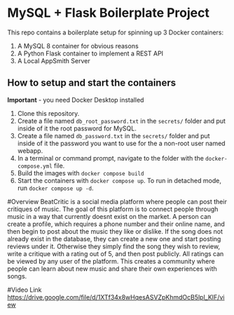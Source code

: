 # MySQL + Flask Boilerplate Project

This repo contains a boilerplate setup for spinning up 3 Docker containers:
1. A MySQL 8 container for obvious reasons
1. A Python Flask container to implement a REST API
1. A Local AppSmith Server

## How to setup and start the containers
**Important** - you need Docker Desktop installed

1. Clone this repository.
1. Create a file named `db_root_password.txt` in the `secrets/` folder and put inside of it the root password for MySQL.
1. Create a file named `db_password.txt` in the `secrets/` folder and put inside of it the password you want to use for the a non-root user named webapp.
1. In a terminal or command prompt, navigate to the folder with the `docker-compose.yml` file.
1. Build the images with `docker compose build`
1. Start the containers with `docker compose up`.  To run in detached mode, run `docker compose up -d`.

#Overview
BeatCritic is a social media platform where people can post their critiques of music. The goal
of this platform is to connect people through music in a way that currently doesnt exist on the
market. A person can create a profile, which requires a phone number and their online name,
and then begin to post about the music they like or dislike. If the song does not already exist
in the database, they can create a new one and start posting reviews under it. Otherwise they
simply find the song they wish to review, write a critique with a rating out of 5, and then post
publicly. All ratings can be viewed by any user of the platform. This creates a community
where people can learn about new music and share their own experiences with songs.


#Video Link
https://drive.google.com/file/d/1XTf34x8wHqesASVZpKhmdOcB5lpl_KIF/view
